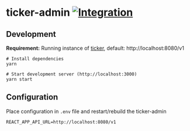 # ticker-admin [![Integration](https://github.com/systemli/ticker-admin/actions/workflows/integration.yml/badge.svg)](https://github.com/systemli/ticker-admin/actions/workflows/integration.yml)

## Development

**Requirement:** Running instance of [ticker](https://github.com/systemli/ticker), default: http://localhost:8080/v1

```
# Install dependencies
yarn

# Start development server (http://localhost:3000)
yarn start
```

## Configuration

Place configuration in `.env` file and restart/rebuild the ticker-admin

```
REACT_APP_API_URL=http://localhost:8080/v1
```
